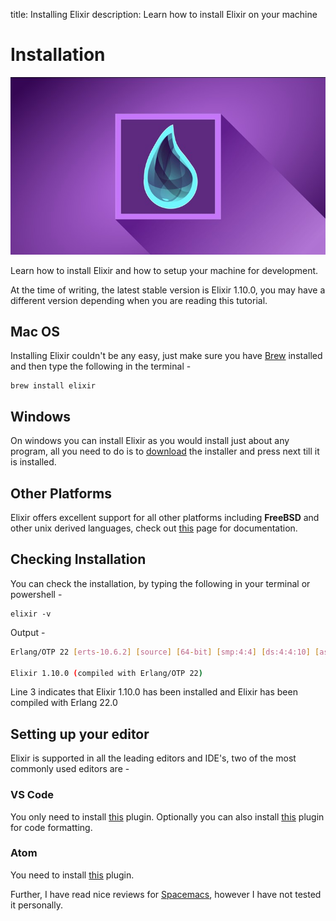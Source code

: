 title: Installing Elixir
description: Learn how to install Elixir on your machine

# Installation

![Introduction to Elixir](../../../images/tutorial-elixir/octallium-installing-elixir.jpg)

Learn how to install Elixir and how to setup your machine for development.

At the time of writing, the latest stable version is Elixir 1.10.0, you may have a different version depending when you are reading this tutorial.

## Mac OS

Installing Elixir couldn't be any easy, just make sure you have [Brew](https://brew.sh/) installed and then type the following in the terminal -

    brew install elixir

## Windows

On windows you can install Elixir as you would install just about any program, all you need to do is to [download](https://elixir-lang.org/install.html#windows) the installer and press next till it is installed.

## Other Platforms

Elixir offers excellent support for all other platforms including **FreeBSD** and other unix derived languages, check out [this](https://elixir-lang.org/install.html) page for documentation.

## Checking Installation

You can check the installation, by typing the following in your terminal or powershell -

    elixir -v

Output -

```bash hl_lines="3"
Erlang/OTP 22 [erts-10.6.2] [source] [64-bit] [smp:4:4] [ds:4:4:10] [async-threads:1] [hipe] [dtrace]

Elixir 1.10.0 (compiled with Erlang/OTP 22)
```

Line 3 indicates that Elixir 1.10.0 has been installed and Elixir has been compiled with Erlang 22.0

## Setting up your editor

Elixir is supported in all the leading editors and IDE's, two of the most commonly used editors are -

### VS Code

You only need to install [this](https://marketplace.visualstudio.com/items?itemName=elixir-lsp.elixir-ls) plugin. Optionally you can also install [this](https://marketplace.visualstudio.com/items?itemName=sammkj.vscode-elixir-formatter) plugin for code formatting.

### Atom

You need to install [this](https://atom.io/packages/language-elixir) plugin.

Further, I have read nice reviews for [Spacemacs](https://www.spacemacs.org/), however I have not tested it personally.
